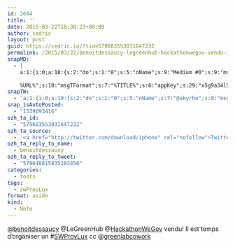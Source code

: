 ```yaml
---
id: 2684
title: ''
date: 2015-03-22T18:38:23+00:00
author: cedric
layout: post
guid: https://cedric.io/?tid=579683553031647232
permalink: /2015/03/22/benoitdessaucy-legreenhub-hackathonwegov-vendu-il-est-temps-dorganiser-un-swprovlux-cc-greenlabcowork/
snapMD:
  - |
    a:1:{i:0;a:18:{s:2:"do";s:1:"0";s:5:"nName";s:9:"Medium #0";s:9:"msgFormat";s:19:"%FULLTEXT%
    
    %URL%";s:10:"msgTFormat";s:7:"%TITLE%";s:6:"appKey";s:29:"x5g9a34l5z294i5y2q284e4g54454";s:6:"appSec";s:85:"d3h0a44e4s2b4i5u2r234m5f5b4v2l5q2a444h574347464a454x2w20374447494c484b4w2c464f5u2d4z2";s:8:"inclTags";s:1:"1";s:7:"fltrsOn";i:0;s:5:"fltrs";a:0:{}s:7:"proxyOn";i:0;s:7:"useSURL";i:0;s:1:"v";i:350;s:4:"publ";s:1:"0";s:11:"accessToken";s:65:"2353413aa5437433e5648ccf74a16119308317c52d1a24d8ed99f26add037528a";s:12:"appAppUserID";s:65:"104b21fd8da79171a6e7bf800d03b4b761204f242935e05d2d86850a6b1635f77";s:14:"appAppUserName";s:26:"Cédric Bousmanne (akyrho)";s:13:"appAppUserURL";s:26:"https://medium.com/@akyrho";s:7:"pubList";a:0:{}}}
snapTW:
  - 'a:1:{i:0;a:19:{s:2:"do";s:1:"0";s:5:"nName";s:7:"@akyrho";s:9:"msgFormat";s:26:"%TITLE%. %EXCERPT% - %URL%";s:6:"appKey";s:55:"x5g9a8325v2y475r3c4m48584n53446p423r3r5u3e356j5j3k4r2p3";s:6:"appSec";s:105:"d3h0a94o46415u594v3q5l5n5l4r4x474x4j484o473u4i5w2m4k494z2k344n306n5r3l5v2s554p4n3p3k45495c3z4v4d3m3u5w525";s:7:"fltrsOn";i:0;s:5:"fltrs";a:0:{}s:7:"proxyOn";i:0;s:7:"useSURL";i:0;s:1:"v";i:350;s:5:"twURL";s:25:"http://twitter.com/akyrho";s:11:"accessToken";s:50:"6678782-Eyg60SCeh7762DEIsYtTPD5GVeOuSN8ATMdF2Lpppe";s:14:"accessTokenSec";s:45:"PgGDCbcYLJnR5esZjY9ID72A33mUNCYnQwaQTBsojSJNa";s:5:"tw140";i:0;s:10:"riComments";s:1:"1";s:11:"riCommentsM";s:1:"1";s:12:"riCommentsAA";s:1:"1";s:8:"attchImg";s:1:"1";s:9:"wpImgSize";s:4:"full";}}'
snap_isAutoPosted:
  - "1539093416"
ozh_ta_id:
  - "579683553031647232"
ozh_ta_source:
  - '<a href="http://twitter.com/download/iphone" rel="nofollow">Twitter for iPhone</a>'
ozh_ta_reply_to_name:
  - benoitdessaucy
ozh_ta_reply_to_tweet:
  - "579648815835283456"
categories:
  - toots
tags:
  - swProvLux
format: aside
kind:
  - Note
---
```

<span class="username username_linked">@<a href="https://twitter.com/benoitdessaucy" title="Benoit Dessaucy">benoitdessaucy</a></span> @LeGreenHub <span class="username username_linked">@<a href="https://twitter.com/HackathonWeGov" title="Hackathon Open Data">HackathonWeGov</a></span> vendu! Il est temps d&rsquo;organiser un <span class="hashtag hashtag_local">#<a href="https://cedric.io/tag/swprovlux/">SWProvLux</a> cc <span class="username username_linked">@<a href="https://twitter.com/greenlabcowork" title="Greenlab Coworking">greenlabcowork</a></span></p>